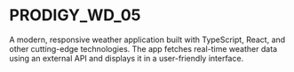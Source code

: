 # PRODIGY_WD_05
A modern, responsive weather application built with TypeScript, React, and other cutting-edge technologies. The app fetches real-time weather data using an external API and displays it in a user-friendly interface.
